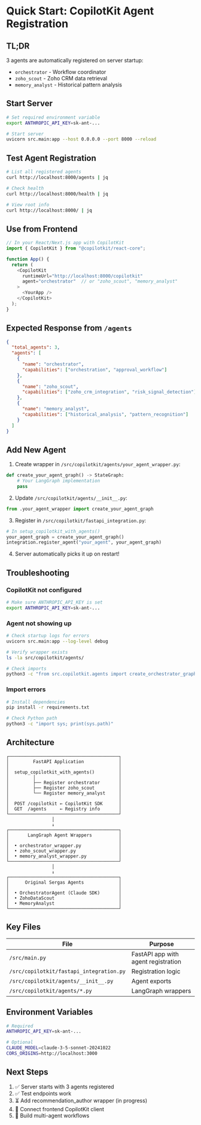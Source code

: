 # Quick Start: CopilotKit Agent Registration

## TL;DR

3 agents are automatically registered on server startup:
- `orchestrator` - Workflow coordinator
- `zoho_scout` - Zoho CRM data retrieval
- `memory_analyst` - Historical pattern analysis

## Start Server

```bash
# Set required environment variable
export ANTHROPIC_API_KEY=sk-ant-...

# Start server
uvicorn src.main:app --host 0.0.0.0 --port 8000 --reload
```

## Test Agent Registration

```bash
# List all registered agents
curl http://localhost:8000/agents | jq

# Check health
curl http://localhost:8000/health | jq

# View root info
curl http://localhost:8000/ | jq
```

## Use from Frontend

```typescript
// In your React/Next.js app with CopilotKit
import { CopilotKit } from "@copilotkit/react-core";

function App() {
  return (
    <CopilotKit
      runtimeUrl="http://localhost:8000/copilotkit"
      agent="orchestrator"  // or "zoho_scout", "memory_analyst"
    >
      <YourApp />
    </CopilotKit>
  );
}
```

## Expected Response from `/agents`

```json
{
  "total_agents": 3,
  "agents": [
    {
      "name": "orchestrator",
      "capabilities": ["orchestration", "approval_workflow"]
    },
    {
      "name": "zoho_scout",
      "capabilities": ["zoho_crm_integration", "risk_signal_detection"]
    },
    {
      "name": "memory_analyst",
      "capabilities": ["historical_analysis", "pattern_recognition"]
    }
  ]
}
```

## Add New Agent

1. Create wrapper in `/src/copilotkit/agents/your_agent_wrapper.py`:
```python
def create_your_agent_graph() -> StateGraph:
    # Your LangGraph implementation
    pass
```

2. Update `/src/copilotkit/agents/__init__.py`:
```python
from .your_agent_wrapper import create_your_agent_graph
```

3. Register in `/src/copilotkit/fastapi_integration.py`:
```python
# In setup_copilotkit_with_agents()
your_agent_graph = create_your_agent_graph()
integration.register_agent("your_agent", your_agent_graph)
```

4. Server automatically picks it up on restart!

## Troubleshooting

### CopilotKit not configured
```bash
# Make sure ANTHROPIC_API_KEY is set
export ANTHROPIC_API_KEY=sk-ant-...
```

### Agent not showing up
```bash
# Check startup logs for errors
uvicorn src.main:app --log-level debug

# Verify wrapper exists
ls -la src/copilotkit/agents/

# Check imports
python3 -c "from src.copilotkit.agents import create_orchestrator_graph; print('OK')"
```

### Import errors
```bash
# Install dependencies
pip install -r requirements.txt

# Check Python path
python3 -c "import sys; print(sys.path)"
```

## Architecture

```
┌─────────────────────────────────────────┐
│         FastAPI Application             │
│                                         │
│  setup_copilotkit_with_agents()         │
│         │                               │
│         ├── Register orchestrator       │
│         ├── Register zoho_scout         │
│         └── Register memory_analyst     │
│                                         │
│  POST /copilotkit ← CopilotKit SDK      │
│  GET  /agents     ← Registry info       │
└─────────────────────────────────────────┘
                 │
                 ↓
┌─────────────────────────────────────────┐
│       LangGraph Agent Wrappers          │
│                                         │
│  • orchestrator_wrapper.py              │
│  • zoho_scout_wrapper.py                │
│  • memory_analyst_wrapper.py            │
└─────────────────────────────────────────┘
                 │
                 ↓
┌─────────────────────────────────────────┐
│      Original Sergas Agents             │
│                                         │
│  • OrchestratorAgent (Claude SDK)       │
│  • ZohoDataScout                        │
│  • MemoryAnalyst                        │
└─────────────────────────────────────────┘
```

## Key Files

| File | Purpose |
|------|---------|
| `/src/main.py` | FastAPI app with agent registration |
| `/src/copilotkit/fastapi_integration.py` | Registration logic |
| `/src/copilotkit/agents/__init__.py` | Agent exports |
| `/src/copilotkit/agents/*.py` | LangGraph wrappers |

## Environment Variables

```bash
# Required
ANTHROPIC_API_KEY=sk-ant-...

# Optional
CLAUDE_MODEL=claude-3-5-sonnet-20241022
CORS_ORIGINS=http://localhost:3000
```

## Next Steps

1. ✅ Server starts with 3 agents registered
2. ✅ Test endpoints work
3. ⏳ Add recommendation_author wrapper (in progress)
4. 🚀 Connect frontend CopilotKit client
5. 🎯 Build multi-agent workflows
